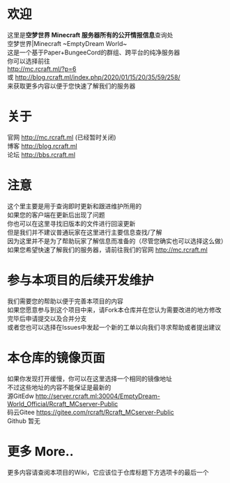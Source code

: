 # 欢迎
这里是**空梦世界 Minecraft 服务器所有的公开情报信息**查询处
<br>空梦世界|Minecraft ~EmptyDream World~ 
<br>这是一个基于Paper+BungeeCord的群组、跨平台的纯净服务器
<br>你可以选择前往
<br>http://mc.rcraft.ml/?p=6
<br>或 http://blog.rcraft.ml/index.php/2020/01/15/20/35/59/258/
<br>来获取更多内容以便于您快速了解我们的服务器
# 关于
官网 http://mc.rcraft.ml (已经暂时关闭)
<br>博客 http://blog.rcraft.ml
<br>论坛 http://bbs.rcraft.ml
# 注意
这个里主要是用于查询即时更新和跟进维护所用的
<br>如果您的客户端在更新后出现了问题
<br>你也可以在这里寻找旧版本的文件进行回滚更新
<br>但是我们并不建议普通玩家在这里进行主要信息查找/了解
<br>因为这里并不是为了帮助玩家了解信息而准备的（尽管您确实也可以选择这么做）
<br>如果您希望快速了解我们的服务器，请前往我们的官网 http://mc.rcraft.ml
# 参与本项目的后续开发维护
我们需要您的帮助以便于完善本项目的内容
<br>如果您愿意参与到这个项目中来，请Fork本仓库并在您认为需要改进的地方修改完毕后申请提交以及合并分支
<br>或者您也可以选择在Issues中发起一个新的工单以向我们寻求帮助或者提出建议
# 本仓库的镜像页面
如果你发现打开缓慢，你可以在这里选择一个相同的镜像地址
<br>不过这些地址的内容不能保证是最新的
<br>源GitEdw http://server.rcraft.ml:30004/EmptyDream-World_Official/Rcraft_MCserver-Public
<br>码云Gitee https://gitee.com/rcraft/Rcraft_MCserver-Public
<br>Github 暂无
# 更多 More..
更多内容请查阅本项目的Wiki，它应该位于仓库标题下方选项卡的最后一个

